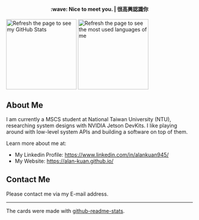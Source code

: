 <h4 align="center">
    :wave: Nice to meet you. | 很高興認識你
</h4>

<picture>
    <source
        srcset="https://github-readme-stats-alan-kuan.vercel.app/api?username=Alan-Kuan&show_icons=true&theme=gruvbox"
        media="(prefers-color-scheme: dark)"
    />
    <source
        srcset="https://github-readme-stats-alan-kuan.vercel.app/api?username=Alan-Kuan&show_icons=true"
        media="(prefers-color-scheme: light), (prefers-color-scheme: no-preference)"
    />
    <img
        alt="Refresh the page to see my GitHub Stats"
        height="190px" align="center"
        src="https://github-readme-stats-alan-kuan.vercel.app/api?username=Alan-Kuan&show_icons=true"
    />
</picture>
<picture>
    <source
        srcset="https://github-readme-stats-alan-kuan.vercel.app/api/top-langs?username=Alan-Kuan&layout=compact&hide=jupyter%20notebook&theme=gruvbox"
        media="(prefers-color-scheme: dark)"
    />
    <source
        srcset="https://github-readme-stats-alan-kuan.vercel.app/api/top-langs?username=Alan-Kuan&layout=compact&hide=jupyter%20notebook"
        media="(prefers-color-scheme: light), (prefers-color-scheme: no-preference)"
    />
    <img
        alt="Refresh the page to see the most used languages of me"
        height="190px" align="center"
        src="https://github-readme-stats-alan-kuan.vercel.app/api/top-langs?username=Alan-Kuan&layout=compact&hide=jupyter%20notebook"
    />
</picture>

## About Me
I am currently a MSCS student at National Taiwan University (NTU), researching system designs with NVIDIA Jetson DevKits.
I like playing around with low-level system APIs and building a software on top of them.

Learn more about me at:
- My Linkedin Profile: https://www.linkedin.com/in/alankuan945/
- My Website: https://alan-kuan.github.io/

## Contact Me
Please contact me via my E-mail address.

---

The cards were made with [github-readme-stats](https://github.com/anuraghazra/github-readme-stats).
